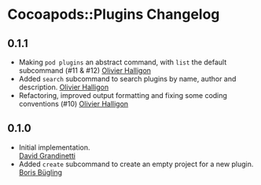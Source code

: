 # Cocoapods::Plugins Changelog

## 0.1.1

* Making `pod plugins` an abstract command, with `list` the default subcommand (#11 & #12)
  [Olivier Halligon](https://github.com/AliSoftware)
* Added `search` subcommand to search plugins by name, author and description.
  [Olivier Halligon](https://github.com/AliSoftware)
* Refactoring, improved output formatting and fixing some coding conventions (#10)
  [Olivier Halligon](https://github.com/AliSoftware)

## 0.1.0

* Initial implementation.  
  [David Grandinetti](https://github.com/dbgrandi)
* Added `create` subcommand to create an empty project for a new plugin.
  [Boris Bügling](https://github.com/neonichu)
